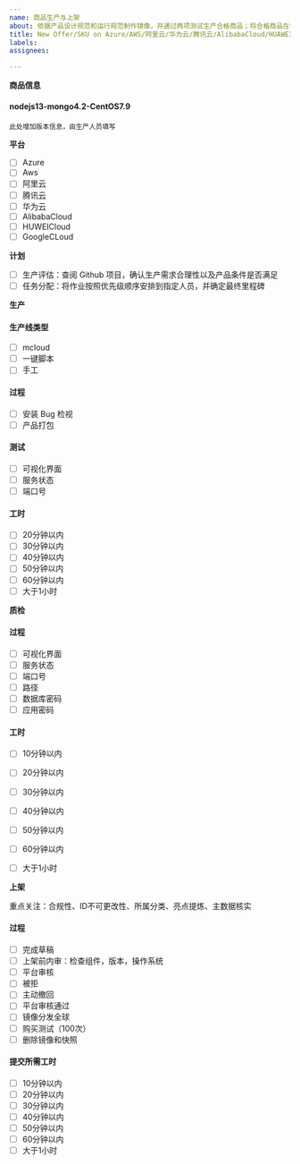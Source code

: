```yaml
---
name: 商品生产与上架
about: 依据产品设计规范和运行规范制作镜像，并通过两项测试生产合格商品；将合格商品在各大云平台上架
title: New Offer/SKU on Azure/AWS/阿里云/华为云/腾讯云/AlibabaCloud/HUAWEICLOUD
labels: 
assignees: 

---
```



**商品信息**

#### nodejs13-mongo4.2-CentOS7.9

```
此处增加版本信息，由生产人员填写
```

**平台**

- [ ] Azure
- [ ] Aws
- [ ] 阿里云
- [ ] 腾讯云
- [ ] 华为云
- [ ] AlibabaCloud
- [ ] HUWEICloud
- [ ] GoogleCLoud

**计划**

- [ ] 生产评估：查阅 Github 项目，确认生产需求合理性以及产品条件是否满足
- [ ] 任务分配：将作业按照优先级顺序安排到指定人员，并确定最终里程碑

**生产**

#### 生产线类型

- [ ] mcloud
- [ ] 一键脚本
- [ ] 手工

#### 过程

- [ ] 安装 Bug 检视
- [ ] 产品打包

#### 测试

- [ ] 可视化界面
- [ ] 服务状态
- [ ] 端口号

#### 工时

- [ ] 20分钟以内
- [ ] 30分钟以内
- [ ] 40分钟以内
- [ ] 50分钟以内
- [ ] 60分钟以内
- [ ] 大于1小时

**质检**

#### 过程
  
- [ ] 可视化界面
- [ ] 服务状态
- [ ] 端口号
- [ ] 路径
- [ ] 数据库密码
- [ ] 应用密码

#### 工时

- [ ] 10分钟以内
- [ ] 20分钟以内
- [ ] 30分钟以内
- [ ] 40分钟以内
- [ ] 50分钟以内
- [ ] 60分钟以内
- [ ] 大于1小时
 

**上架**

重点关注：合规性、ID不可更改性、所属分类、亮点提炼、主数据核实

#### 过程

- [ ] 完成草稿
- [ ] 上架前内审：检查组件，版本，操作系统
- [ ] 平台审核
- [ ] 被拒
- [ ] 主动撤回
- [ ] 平台审核通过
- [ ] 镜像分发全球
- [ ] 购买测试（100次）
- [ ] 删除镜像和快照

#### 提交所需工时

- [ ] 10分钟以内
- [ ] 20分钟以内
- [ ] 30分钟以内
- [ ] 40分钟以内
- [ ] 50分钟以内
- [ ] 60分钟以内
- [ ] 大于1小时
